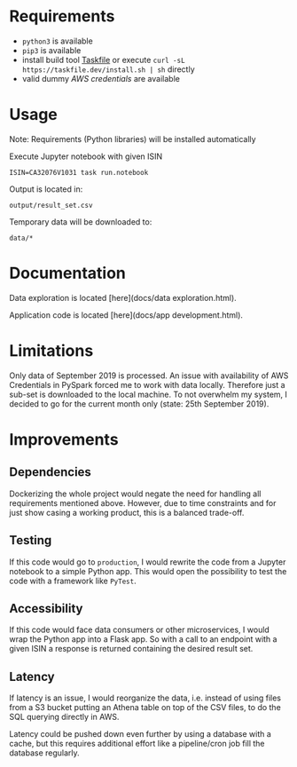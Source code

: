 # Requirements

- `python3` is available
- `pip3` is available
- install build tool [Taskfile](https://taskfile.dev/#/installation?id=installation) or execute `curl -sL https://taskfile.dev/install.sh | sh` directly
- valid dummy _AWS credentials_ are available

# Usage

Note: Requirements (Python libraries) will be installed automatically

Execute Jupyter notebook with given ISIN
```shell script
ISIN=CA32076V1031 task run.notebook
```

Output is located in:
```shell script
output/result_set.csv
```

Temporary data will be downloaded to:
```shell script
data/*
```

# Documentation

Data exploration is located [here](docs/data exploration.html).

Application code is located [here](docs/app development.html).

# Limitations

Only data of September 2019 is processed. An issue with availability of AWS Credentials in PySpark forced me to work with data locally. Therefore just a sub-set is downloaded to the local machine. To not overwhelm my system, I decided to go for the current month only (state: 25th September 2019).

# Improvements
## Dependencies
Dockerizing the whole project would negate the need for handling all requirements mentioned above. However, due to time constraints and for just show casing a working product, this is a balanced trade-off.

## Testing
If this code would go to `production`, I would rewrite the code from a Jupyter notebook to a simple Python app. This would open the possibility to test the code with a framework like `PyTest`.

## Accessibility
If this code would face data consumers or other microservices, I would wrap the Python app into a Flask app. So with a call to an endpoint with a given ISIN a response is returned containing the desired result set.

## Latency
If latency is an issue, I would reorganize the data, i.e. instead of using files from a S3 bucket putting an Athena table on top of the CSV files, to do the SQL querying directly in AWS. 

Latency could be pushed down even further by using a database with a cache, but this requires additional effort like a pipeline/cron job fill the database regularly.